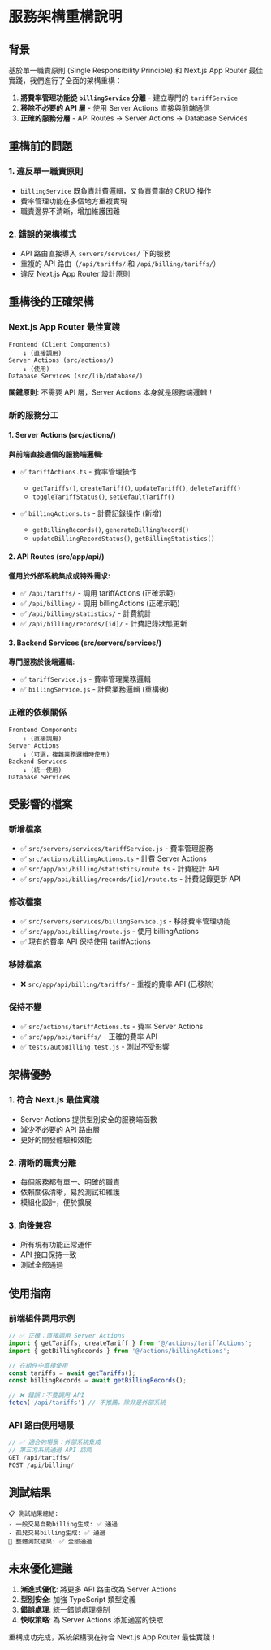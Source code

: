 # 服務架構重構說明

## 背景

基於單一職責原則 (Single Responsibility Principle) 和 Next.js App Router 最佳實踐，我們進行了全面的架構重構：

1. **將費率管理功能從 `billingService` 分離** - 建立專門的 `tariffService`
2. **移除不必要的 API 層** - 使用 Server Actions 直接與前端通信
3. **正確的服務分層** - API Routes → Server Actions → Database Services

## 重構前的問題

### 1. 違反單一職責原則
- `billingService` 既負責計費邏輯，又負責費率的 CRUD 操作
- 費率管理功能在多個地方重複實現
- 職責邊界不清晰，增加維護困難

### 2. 錯誤的架構模式
- API 路由直接導入 `servers/services/` 下的服務
- 重複的 API 路由（`/api/tariffs/` 和 `/api/billing/tariffs/`）
- 違反 Next.js App Router 設計原則

## 重構後的正確架構

### Next.js App Router 最佳實踐

```
Frontend (Client Components)
    ↓ (直接調用)
Server Actions (src/actions/)
    ↓ (使用)
Database Services (src/lib/database/)
```

**關鍵原則**: 不需要 API 層，Server Actions 本身就是服務端邏輯！

### 新的服務分工

#### 1. Server Actions (src/actions/)
**與前端直接通信的服務端邏輯:**

- ✅ `tariffActions.ts` - 費率管理操作
  - `getTariffs()`, `createTariff()`, `updateTariff()`, `deleteTariff()`
  - `toggleTariffStatus()`, `setDefaultTariff()`

- ✅ `billingActions.ts` - 計費記錄操作 (新增)
  - `getBillingRecords()`, `generateBillingRecord()`
  - `updateBillingRecordStatus()`, `getBillingStatistics()`

#### 2. API Routes (src/app/api/) 
**僅用於外部系統集成或特殊需求:**

- ✅ `/api/tariffs/` - 調用 tariffActions (正確示範)
- ✅ `/api/billing/` - 調用 billingActions (正確示範)
- ✅ `/api/billing/statistics/` - 計費統計
- ✅ `/api/billing/records/[id]/` - 計費記錄狀態更新

#### 3. Backend Services (src/servers/services/)
**專門服務於後端邏輯:**

- ✅ `tariffService.js` - 費率管理業務邏輯
- ✅ `billingService.js` - 計費業務邏輯 (重構後)

### 正確的依賴關係

```
Frontend Components
    ↓ (直接調用)
Server Actions
    ↓ (可選，複雜業務邏輯時使用)
Backend Services  
    ↓ (統一使用)
Database Services
```

## 受影響的檔案

### 新增檔案
- ✅ `src/servers/services/tariffService.js` - 費率管理服務
- ✅ `src/actions/billingActions.ts` - 計費 Server Actions
- ✅ `src/app/api/billing/statistics/route.ts` - 計費統計 API
- ✅ `src/app/api/billing/records/[id]/route.ts` - 計費記錄更新 API

### 修改檔案
- ✅ `src/servers/services/billingService.js` - 移除費率管理功能
- ✅ `src/app/api/billing/route.js` - 使用 billingActions
- ✅ 現有的費率 API 保持使用 tariffActions

### 移除檔案
- ❌ `src/app/api/billing/tariffs/` - 重複的費率 API (已移除)

### 保持不變
- ✅ `src/actions/tariffActions.ts` - 費率 Server Actions
- ✅ `src/app/api/tariffs/` - 正確的費率 API
- ✅ `tests/autoBilling.test.js` - 測試不受影響

## 架構優勢

### 1. 符合 Next.js 最佳實踐
- Server Actions 提供型別安全的服務端函數
- 減少不必要的 API 路由層
- 更好的開發體驗和效能

### 2. 清晰的職責分離
- 每個服務都有單一、明確的職責
- 依賴關係清晰，易於測試和維護
- 模組化設計，便於擴展

### 3. 向後兼容
- 所有現有功能正常運作
- API 接口保持一致
- 測試全部通過

## 使用指南

### 前端組件調用示例

```typescript
// ✅ 正確：直接調用 Server Actions
import { getTariffs, createTariff } from '@/actions/tariffActions';
import { getBillingRecords } from '@/actions/billingActions';

// 在組件中直接使用
const tariffs = await getTariffs();
const billingRecords = await getBillingRecords();
```

```typescript
// ❌ 錯誤：不要調用 API
fetch('/api/tariffs') // 不推薦，除非是外部系統
```

### API 路由使用場景

```typescript
// ✅ 適合的場景：外部系統集成
// 第三方系統通過 API 訪問
GET /api/tariffs/
POST /api/billing/
```

## 測試結果

```
📋 測試結果總結:
- 一般交易自動billing生成: ✅ 通過
- 孤兒交易billing生成: ✅ 通過
🎯 整體測試結果: ✅ 全部通過
```

## 未來優化建議

1. **漸進式優化**: 將更多 API 路由改為 Server Actions
2. **型別安全**: 加強 TypeScript 類型定義
3. **錯誤處理**: 統一錯誤處理機制
4. **快取策略**: 為 Server Actions 添加適當的快取

重構成功完成，系統架構現在符合 Next.js App Router 最佳實踐！
